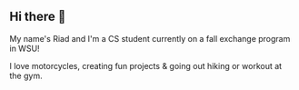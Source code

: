 ## Hi there 👋

My name's Riad and I'm a CS student currently on a fall exchange program in WSU!

I love motorcycles, creating fun projects & going out hiking or workout at the gym.


<!--
**RiadDePauwWSU/RiadDePauwWSU** is a ✨ _special_ ✨ repository because its `README.md` (this file) appears on your GitHub profile.

Here are some ideas to get you started:

- 🔭 I’m currently working on ...
- 🌱 I’m currently learning ...
- 👯 I’m looking to collaborate on ...
- 🤔 I’m looking for help with ...
- 💬 Ask me about ...
- 📫 How to reach me: ...
- 😄 Pronouns: ...
- ⚡ Fun fact: ...
-->
